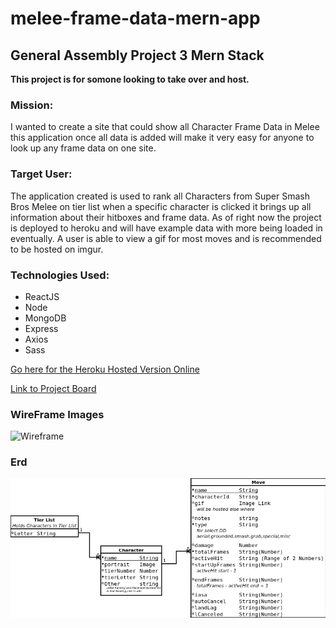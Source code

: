 # melee-frame-data-mern-app

## General Assembly Project 3 Mern Stack

**This project is for somone looking to take over and host.**

### Mission:
I wanted to create a site that could show all Character Frame Data in Melee this application once all data is added will make it very easy for anyone to look up any frame data on one site.

### Target User:
The application created is used to rank all Characters from Super Smash Bros Melee on tier list when a specific character is clicked it brings up all information about their hitboxes and frame data. 
As of right now the project is deployed to heroku and will have example data with more being loaded in eventually.
A user is able to view a gif for most moves and is recommended to be hosted on imgur.

### Technologies Used:
* ReactJS
* Node
* MongoDB
* Express
* Axios
* Sass

[Go here for the Heroku Hosted Version Online](https://ssbm-frame-data.herokuapp.com/)

[Link to Project Board](https://github.com/greattechpk/melee-frame-data-mern-app/projects/1)

### WireFrame Images
![Wireframe](https://raw.githubusercontent.com/greattechpk/melee-frame-data-mern-app/master/Planning%20Files/Wireframe.jpg)

### Erd
![ERD](https://raw.githubusercontent.com/greattechpk/melee-frame-data-mern-app/master/Planning%20Files/meleeERD.png)
